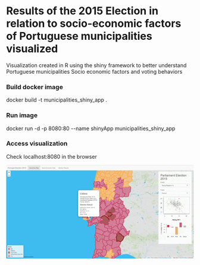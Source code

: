 # Results of the 2015 Election in relation to socio-economic factors of Portuguese municipalities visualized

Visualization created in R using the shiny framework to better understand Portuguese municipalities Socio economic factors and voting behaviors

### Build docker image 

docker build -t municipalities_shiny_app .

### Run image

docker run -d -p 8080:80 --name shinyApp municipalities_shiny_app

### Access visualization

Check localhost:8080 in the browser

![Preview of the Interactive Application](preview.png)
